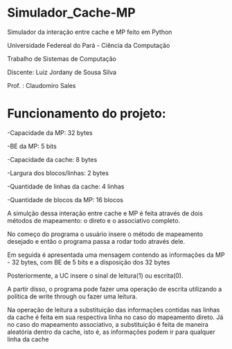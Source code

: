 # Simulador_Cache-MP

Simulador da interação entre cache e MP feito em Python

Universidade Federeal do Pará - Ciência da Computação

Trabalho de Sistemas de Computação

Discente: Luiz Jordany de Sousa Silva

Prof. : Claudomiro Sales

# Funcionamento do projeto: 

-Capacidade da  MP: 32 bytes

-BE da MP: 5 bits

-Capacidade da cache: 8 bytes

-Largura dos blocos/linhas: 2 bytes

-Quantidade de linhas da cache: 4 linhas

-Quantidade de blocos da MP: 16 blocos 

A simulção dessa interação entre cache e MP é feita através de dois métodos de mapeamento: o direto e o associativo completo.

No começo do programa o usuário insere o método de mapeamento desejado e então o programa passa a rodar todo através dele.

Em seguida é apresentada uma mensagem contendo as informações da MP - 32 bytes, com BE de 5 bits e a disposição dos 32 bytes

Posteriormente, a UC insere o sinal de leitura(1) ou escrita(0).

A partir disso, o programa pode fazer uma operação de escrita utilizando a política de write through ou fazer uma leitura.

Na operação de leitura a substituição das informações contidas nas linhas da cache é feita em sua respectiva linha no caso do mapeamento direto. Já no caso do mapeamento associativo, a substituição é feita de maneira aleatória dentro da cache, isto é, as informações podem ir para qualquer linha da cache
